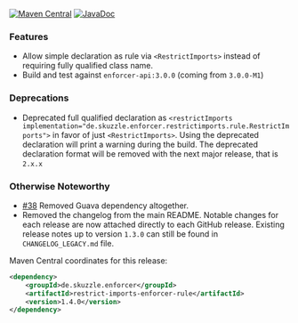 [![Maven Central](https://img.shields.io/static/v1?label=MavenCentral&message=1.4.0&color=blue)](https://search.maven.org/artifact/de.skuzzle.enforcer/restrict-imports-enforcer-rule/1.4.0/jar) [![JavaDoc](https://img.shields.io/static/v1?label=JavaDoc&message=1.4.0&color=orange)](http://www.javadoc.io/doc/de.skuzzle.enforcer/restrict-imports-enforcer-rule/1.4.0)

### Features
* Allow simple declaration as rule via `<RestrictImports>` instead of requiring fully qualified class name.
* Build and test against `enforcer-api:3.0.0` (coming from `3.0.0-M1`) 

### Deprecations
* Deprecated full qualified declaration as `<restrictImports implementation="de.skuzzle.enforcer.restrictimports.rule.RestrictImports">` 
in favor of just `<RestrictImports>`. Using the deprecated declaration will print a warning during the build. The 
deprecated declaration format will be removed with the next major release, that is `2.x.x`

### Otherwise Noteworthy
* [#38](https://github.com/skuzzle/restrict-imports-enforcer-rule/issues/38) Removed Guava dependency altogether.
* Removed the changelog from the main README. Notable changes for each release are now attached directly to each GitHub 
release. Existing release notes up to version `1.3.0` can still be found in `CHANGELOG_LEGACY.md` file.

Maven Central coordinates for this release:

```xml
<dependency>
    <groupId>de.skuzzle.enforcer</groupId>
    <artifactId>restrict-imports-enforcer-rule</artifactId>
    <version>1.4.0</version>
</dependency>
```